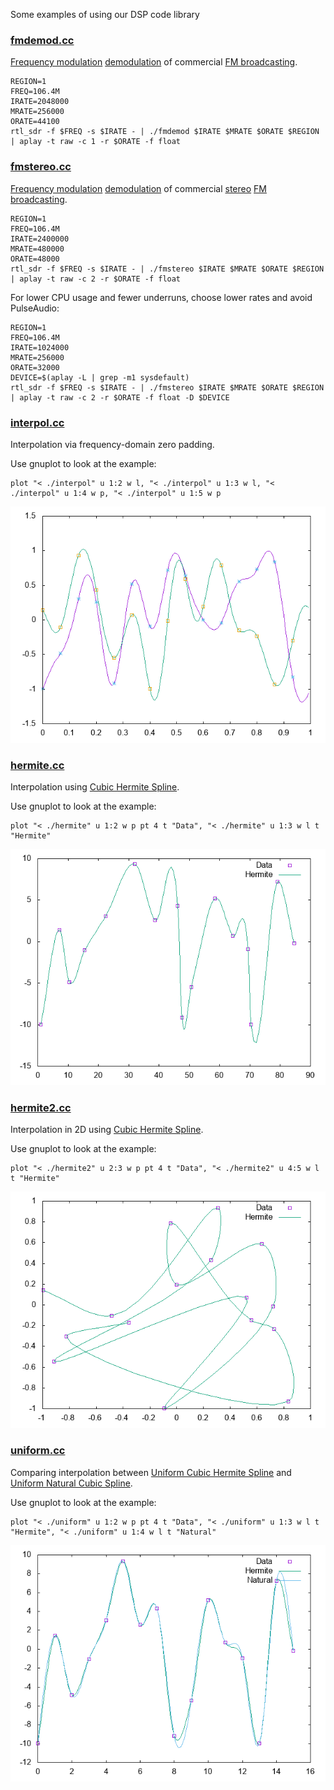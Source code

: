 Some examples of using our DSP code library

### [fmdemod.cc](fmdemod.cc)

[Frequency modulation](https://en.wikipedia.org/wiki/Frequency_modulation) [demodulation](https://en.wikipedia.org/wiki/Demodulation) of commercial [FM broadcasting](https://en.wikipedia.org/wiki/FM_broadcasting).

```
REGION=1
FREQ=106.4M
IRATE=2048000
MRATE=256000
ORATE=44100
rtl_sdr -f $FREQ -s $IRATE - | ./fmdemod $IRATE $MRATE $ORATE $REGION | aplay -t raw -c 1 -r $ORATE -f float
```

### [fmstereo.cc](fmstereo.cc)

[Frequency modulation](https://en.wikipedia.org/wiki/Frequency_modulation) [demodulation](https://en.wikipedia.org/wiki/Demodulation) of commercial [stereo](https://en.wikipedia.org/wiki/Stereophonic_sound) [FM broadcasting](https://en.wikipedia.org/wiki/FM_broadcasting).

```
REGION=1
FREQ=106.4M
IRATE=2400000
MRATE=480000
ORATE=48000
rtl_sdr -f $FREQ -s $IRATE - | ./fmstereo $IRATE $MRATE $ORATE $REGION | aplay -t raw -c 2 -r $ORATE -f float
```

For lower CPU usage and fewer underruns, choose lower rates and avoid PulseAudio:
```
REGION=1
FREQ=106.4M
IRATE=1024000
MRATE=256000
ORATE=32000
DEVICE=$(aplay -L | grep -m1 sysdefault)
rtl_sdr -f $FREQ -s $IRATE - | ./fmstereo $IRATE $MRATE $ORATE $REGION | aplay -t raw -c 2 -r $ORATE -f float -D $DEVICE
```

### [interpol.cc](interpol.cc)

Interpolation via frequency-domain zero padding.

Use gnuplot to look at the example:
```
plot "< ./interpol" u 1:2 w l, "< ./interpol" u 1:3 w l, "< ./interpol" u 1:4 w p, "< ./interpol" u 1:5 w p
```
![interpol.png](interpol.png)

### [hermite.cc](hermite.cc)

Interpolation using [Cubic Hermite Spline](https://en.wikipedia.org/wiki/Cubic_Hermite_spline).

Use gnuplot to look at the example:
```
plot "< ./hermite" u 1:2 w p pt 4 t "Data", "< ./hermite" u 1:3 w l t "Hermite"
```
![hermite.png](hermite.png)

### [hermite2.cc](hermite2.cc)

Interpolation in 2D using [Cubic Hermite Spline](https://en.wikipedia.org/wiki/Cubic_Hermite_spline).

Use gnuplot to look at the example:
```
plot "< ./hermite2" u 2:3 w p pt 4 t "Data", "< ./hermite2" u 4:5 w l t "Hermite"
```
![hermite2.png](hermite2.png)

### [uniform.cc](uniform.cc)

Comparing interpolation between [Uniform Cubic Hermite Spline](https://en.wikipedia.org/wiki/Cubic_Hermite_spline#Catmull%E2%80%93Rom_spline) and [Uniform Natural Cubic Spline](https://en.wikipedia.org/wiki/Spline_(mathematics)#Algorithm_for_computing_natural_cubic_splines).

Use gnuplot to look at the example:
```
plot "< ./uniform" u 1:2 w p pt 4 t "Data", "< ./uniform" u 1:3 w l t "Hermite", "< ./uniform" u 1:4 w l t "Natural"
```
![uniform.png](uniform.png)

